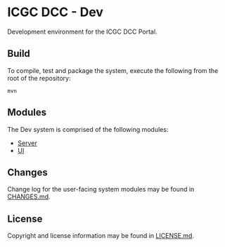 # ICGC DCC - Dev

Development environment for the ICGC DCC Portal.

## Build

To compile, test and package the system, execute the following from the root of the repository:

```shell
mvn
```

## Modules

The Dev system is comprised of the following modules:

- [Server](dcc-dev-server/README.md)
- [UI](dcc-dev-ui/README.md)

## Changes

Change log for the user-facing system modules may be found in [CHANGES.md](CHANGES.md).

## License

Copyright and license information may be found in [LICENSE.md](LICENSE.md).

   
